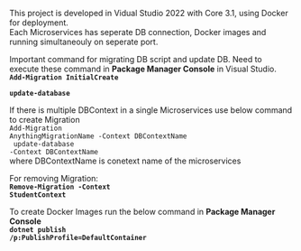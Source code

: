 This project is developed in Vidual Studio 2022 with Core 3.1, using Docker for deployment.</br>
Each Microservices has seperate DB connection, Docker images and running simultaneouly on seperate port. </br>

Important command for migrating DB script and update DB. Need to execute these command in **Package Manager Console** in Visual Studio.<br/>
**<code>Add-Migration InitialCreate </br>
update-database</br></code>**

If there is multiple DBContext in a single Microservices use below command to create Migration </br>
<code>Add-Migration AnythingMigrationName -Context DBContextName</br>
update-database -Context DBContextName</code></br>
where DBContextName is conetext name of the microservices

For removing Migration: </br>
**<code>Remove-Migration -Context StudentContext</code>**

To create Docker Images run the below command in **Package Manager Console**<br/>
**<code>dotnet publish /p:PublishProfile=DefaultContainer</code>**
